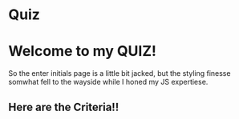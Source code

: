 # Quiz

<h1> Welcome to my QUIZ! </h1>
<p> So the enter initials page is a little bit jacked, but the styling finesse somwhat fell to the wayside while I honed my JS expertiese.
</p>

<h2> Here are the Criteria!! </h2>


